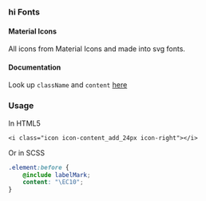 ### hi Fonts
#### Material Icons
All icons from Material Icons and made into svg fonts.

<!-- #### Color Icons
Colored icons are mostly brand logos, eg hiinc, ali pay, wechat pay etc.
You can find them in `/src/images/colorIcons` or `/dist/images/colorIcons` -->

#### Documentation
Look up `className` and `content` [here](https://handy-staging-test.s3.amazonaws.com/design_baseline_demo/icons-reference.html)

### Usage
In HTML5
```
<i class="icon icon-content_add_24px icon-right"></i>
```
Or in SCSS
```scss
.element:before {
    @include labelMark;
    content: "\EC10";
}
```
